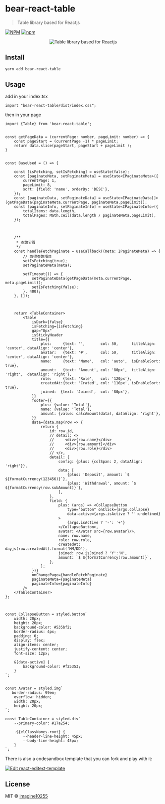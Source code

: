 # bear-react-table

> Table library based for Reactjs

[![NPM](https://img.shields.io/npm/v/bear-react-table.svg)](https://www.npmjs.com/package/bear-react-table)
[![npm](https://img.shields.io/npm/dm/bear-react-table.svg)](https://www.npmjs.com/package/bear-react-table)

<div align="center">
    <img src="https://github.com/imagine10255/bear-react-table/blob/main/docs/table.jpg" alt="Table library based for Reactjs" />
</div>



## Install

```bash
yarn add bear-react-table
```

## Usage

add in your index.tsx
```tst
import "bear-react-table/dist/index.css";

```

then in your page
```tsx
import {Table} from 'bear-react-table';


const getPageData = (currentPage: number, pageLimit: number) => {
    const pageStart = (currentPage -1) * pageLimit;
    return data.slice(pageStart, pageStart + pageLimit );
}


const BaseUsed = () => {

    const [isFetching, setIsFetching] = useState(false);
    const [paginateMeta, setPaginateMeta] = useState<IPaginateMeta>({
        currentPage: 1,
        pageLimit: 8,
        sort: {field: 'name', orderBy: 'DESC'},
    });
    const [paginateData, setPaginateData] = useState<IPaginateData[]>(getPageData(paginateMeta.currentPage, paginateMeta.pageLimit));
    const [paginateInfo, setPaginateInfo] = useState<IPaginateInfo>({
        totalItems: data.length,
        totalPages: Math.ceil(data.length / paginateMeta.pageLimit),
    });



    /**
     * 查詢分頁
     */
    const handleFetchPaginate = useCallback((meta: IPaginateMeta) => {
        // 取得查詢項目
        setIsFetching(true);
        setPaginateMeta(meta);

        setTimeout(() => {
            setPaginateData(getPageData(meta.currentPage, meta.pageLimit));
            setIsFetching(false);
        }, 400);
    }, []);



    return <TableContainer>
        <Table
            isDark={false}
            isFetching={isFetching}
            gap="8px"
            isStickyHeader
            title={{
                plus:     {text: '',       col: 50,      titleAlign: 'center', dataAlign: 'center'},
                avatar:   {text: '#',      col: 50,      titleAlign: 'center', dataAlign: 'center'},
                name:     {text: 'Name',   col: 'auto',  isEnableSort: true},
                amount:   {text: 'Amount', col: '80px',  titleAlign: 'right',  dataAlign: 'right'},
                role:     {text: 'Role',   col: '120px'},
                createdAt:{text: 'Crated', col: '110px', isEnableSort: true},
                joined:  {text: 'Joined',  col: '80px'},
            }}
            footer={{
                plus: {value: 'Total'},
                name: {value: 'Total'},
                amount: {value: calcAmount(data), dataAlign: 'right'},
            }}
            data={data.map(row => {
                return {
                    id: row.id,
                    // detail: <>
                    //     <div>{row.name}</div>
                    //     <div>{row.amount}</div>
                    //     <div>{row.role}</div>
                    // </>,
                    detail: {
                        config: {plus: {colSpan: 2, dataAlign: 'right'}},
                        data: [
                            {plus: 'Deposit', amount: `$ ${formatCurrency(123456)}`},
                            {plus: 'Withdrawal', amount: `$ ${formatCurrency(row.subAmount)}`},
                        ],
                    },
                    field: {
                        plus: (args) => <CollapseButton
                            type="button" onClick={args.collapse}
                            data-active={args.isActive ? '':undefined}
                        >
                            {args.isActive ? '-': '+'}
                        </CollapseButton>,
                        avatar: <Avatar src={row.avatar}/>,
                        name: row.name,
                        role: row.role,
                        createdAt: dayjs(row.createdAt).format('MM/DD'),
                        joined: row.isJoined ? 'Y':'N',
                        amount: `$ ${formatCurrency(row.amount)}`,
                    },
                };
            })}
            onChangePage={handleFetchPaginate}
            paginateMeta={paginateMeta}
            paginateInfo={paginateInfo}
        />
    </TableContainer>
};



const CollapseButton = styled.button`
    width: 20px;
    height: 20px;
    background-color: #535bf2;
    border-radius: 4px;
    padding: 0;
    display: flex;
    align-items: center;
    justify-content: center;
    font-size: 12px;

    &[data-active] {
        background-color: #f25353;
    }
`;


const Avatar = styled.img`
   border-radius: 99em;
    overflow: hidden;
    width: 20px;
    height: 20px;
`;

const TableContainer = styled.div`
    --primary-color: #17a254;

    .${elClassNames.root} {
        --header-line-height: 45px;
        --body-line-height: 45px;
    }
`;

```


There is also a codesandbox template that you can fork and play with it:

[![Edit react-editext-template](https://codesandbox.io/static/img/play-codesandbox.svg)](https://codesandbox.io/s/bear-react-table-n0s8su?file=/src/App.tsx)


## License

MIT © [imagine10255](https://github.com/imagine10255)
